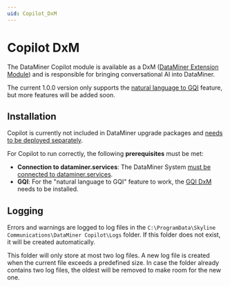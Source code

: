 ```yaml
---
uid: Copilot_DxM
---
```


# Copilot DxM

The DataMiner Copilot module is available as a DxM ([DataMiner Extension Module](xref:DataMinerExtensionModules)) and is responsible for bringing conversational AI into DataMiner.

The current 1.0.0 version only supports the [natural language to GQI](xref:NL2GQI) feature, but more features will be added soon.

## Installation

Copilot is currently not included in DataMiner upgrade packages and [needs to be deployed separately](xref:Managing_cloud-connected_nodes#deploying-a-dxm-on-a-dms-node).

For Copilot to run correctly, the following **prerequisites** must be met:

- **Connection to dataminer.services**: The DataMiner System [must be connected to dataminer.services](xref:Connecting_your_DataMiner_System_to_the_cloud).
- **GQI**: For the "natural language to GQI" feature to work, the [GQI DxM](xref:GQI_DxM) needs to be installed.

## Logging

Errors and warnings are logged to log files in the `C:\ProgramData\Skyline Communications\DataMiner Copilot\Logs` folder. If this folder does not exist, it will be created automatically.

This folder will only store at most two log files. A new log file is created when the current file exceeds a predefined size. In case the folder already contains two log files, the oldest will be removed to make room for the new one.
